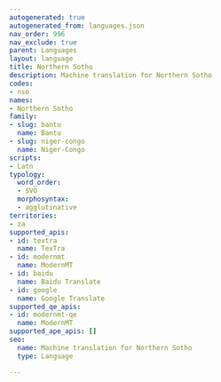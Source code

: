 ```yaml
---
autogenerated: true
autogenerated_from: languages.json
nav_order: 996
nav_exclude: true
parent: Languages
layout: language
title: Northern Sotho
description: Machine translation for Northern Sotho
codes:
- nso
names:
- Northern Sotho
family:
- slug: bantu
  name: Bantu
- slug: niger-congo
  name: Niger-Congo
scripts:
- Latn
typology:
  word_order:
  - SVO
  morphosyntax:
  - agglutinative
territories:
- za
supported_apis:
- id: textra
  name: TexTra
- id: modernmt
  name: ModernMT
- id: baidu
  name: Baidu Translate
- id: google
  name: Google Translate
supported_qe_apis:
- id: modernmt-qe
  name: ModernMT
supported_ape_apis: []
seo:
  name: Machine translation for Northern Sotho
  type: Language

---
```


